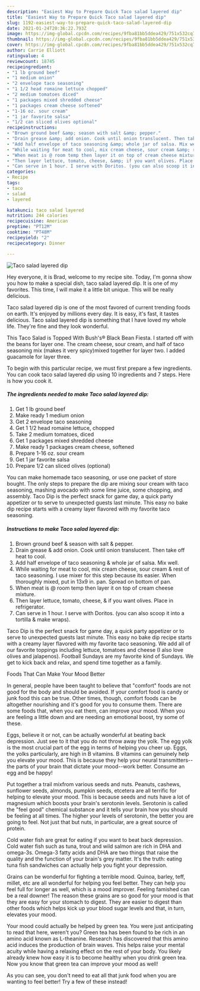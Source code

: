 ```yaml
---
description: "Easiest Way to Prepare Quick Taco salad layered dip"
title: "Easiest Way to Prepare Quick Taco salad layered dip"
slug: 1192-easiest-way-to-prepare-quick-taco-salad-layered-dip
date: 2021-01-24T20:36:22.793Z
image: https://img-global.cpcdn.com/recipes/9fba81bb5ddea429/751x532cq70/taco-salad-layered-dip-recipe-main-photo.jpg
thumbnail: https://img-global.cpcdn.com/recipes/9fba81bb5ddea429/751x532cq70/taco-salad-layered-dip-recipe-main-photo.jpg
cover: https://img-global.cpcdn.com/recipes/9fba81bb5ddea429/751x532cq70/taco-salad-layered-dip-recipe-main-photo.jpg
author: Carrie Elliott
ratingvalue: 4
reviewcount: 18745
recipeingredient:
- "1 lb ground beef"
- "1 medium onion"
- "2 envelope taco seasoning"
- "1 1/2 head romaine lettuce chopped"
- "2 medium tomatoes diced"
- "1 packages mixed shredded cheese"
- "1 packages cream cheese softened"
- "1-16 oz. sour cream"
- "1 jar favorite salsa"
- "1/2 can sliced olives optional"
recipeinstructions:
- "Brown ground beef &amp; season with salt &amp; pepper."
- "Drain grease &amp; add onion. Cook until onion translucent. Then take off heat to cool."
- "Add half envelope of taco seasoning &amp; whole jar of salsa. Mix well."
- "While waiting for meat to cool, mix cream cheese, sour cream &amp; rest of taco seasoning. I use mixer for this step because its easier. When thoroughly mixed, put in 13x9 in. pan. Spread on bottom of pan."
- "When meat is @ room temp then layer it on top of cream cheese mixture."
- "Then layer lettuce, tomato, cheese, &amp; if you want olives. Place in refrigerator."
- "Can serve in 1 hour. I serve with Doritos. (you can also scoop it into a tortilla &amp; make wraps)."
categories:
- Recipe
tags:
- taco
- salad
- layered

katakunci: taco salad layered 
nutrition: 244 calories
recipecuisine: American
preptime: "PT12M"
cooktime: "PT48M"
recipeyield: "2"
recipecategory: Dinner

---
```



![Taco salad layered dip](https://img-global.cpcdn.com/recipes/9fba81bb5ddea429/751x532cq70/taco-salad-layered-dip-recipe-main-photo.jpg)

Hey everyone, it is Brad, welcome to my recipe site. Today, I'm gonna show you how to make a special dish, taco salad layered dip. It is one of my favorites. This time, I will make it a little bit unique. This will be really delicious.

Taco salad layered dip is one of the most favored of current trending foods on earth. It's enjoyed by millions every day. It is easy, it's fast, it tastes delicious. Taco salad layered dip is something that I have loved my whole life. They're fine and they look wonderful.

This Taco Salad is Topped With Bush&#39;s® Black Bean Fiesta. I started off with the beans for layer one. The cream cheese, sour cream, and half of taco seasoning mix (makes it very spicy)mixed together for layer two. I added guacamole for layer three.


To begin with this particular recipe, we must first prepare a few ingredients. You can cook taco salad layered dip using 10 ingredients and 7 steps. Here is how you cook it.

<!--inarticleads1-->

##### The ingredients needed to make Taco salad layered dip:

1. Get 1 lb ground beef
1. Make ready 1 medium onion
1. Get 2 envelope taco seasoning
1. Get 1 1/2 head romaine lettuce, chopped
1. Take 2 medium tomatoes, diced
1. Get 1 packages mixed shredded cheese
1. Make ready 1 packages cream cheese, softened
1. Prepare 1-16 oz. sour cream
1. Get 1 jar favorite salsa
1. Prepare 1/2 can sliced olives (optional)


You can make homemade taco seasoning, or use one packet of store bought. The only steps to prepare the dip are mixing sour cream with taco seasoning, mashing avocado with some lime juice, some chopping, and assembly. Taco Dip is the perfect snack for game day, a quick party appetizer or to serve to unexpected guests last minute. This easy no bake dip recipe starts with a creamy layer flavored with my favorite taco seasoning. 

<!--inarticleads2-->

##### Instructions to make Taco salad layered dip:

1. Brown ground beef &amp; season with salt &amp; pepper.
1. Drain grease &amp; add onion. Cook until onion translucent. Then take off heat to cool.
1. Add half envelope of taco seasoning &amp; whole jar of salsa. Mix well.
1. While waiting for meat to cool, mix cream cheese, sour cream &amp; rest of taco seasoning. I use mixer for this step because its easier. When thoroughly mixed, put in 13x9 in. pan. Spread on bottom of pan.
1. When meat is @ room temp then layer it on top of cream cheese mixture.
1. Then layer lettuce, tomato, cheese, &amp; if you want olives. Place in refrigerator.
1. Can serve in 1 hour. I serve with Doritos. (you can also scoop it into a tortilla &amp; make wraps).


Taco Dip is the perfect snack for game day, a quick party appetizer or to serve to unexpected guests last minute. This easy no bake dip recipe starts with a creamy layer flavored with my favorite taco seasoning. We add all of our favorite toppings including lettuce, tomatoes and cheese (I also love olives and jalapenos). Football Sundays are my favorite kind of Sundays. We get to kick back and relax, and spend time together as a family. 

Foods That Can Make Your Mood Better


In general, people have been taught to believe that "comfort" foods are not good for the body and should be avoided. If your comfort food is candy or junk food this can be true. Other times, though, comfort foods can be altogether nourishing and it's good for you to consume them. There are some foods that, when you eat them, can improve your mood. When you are feeling a little down and are needing an emotional boost, try some of these.

Eggs, believe it or not, can be actually wonderful at beating back depression. Just see to it that you do not throw away the yolk. The egg yolk is the most crucial part of the egg in terms of helping you cheer up. Eggs, the yolks particularly, are high in B vitamins. B vitamins can genuinely help you elevate your mood. This is because they help your neural transmitters--the parts of your brain that dictate your mood--work better. Consume an egg and be happy!

Put together a trail mixfrom various seeds and nuts. Peanuts, cashews, sunflower seeds, almonds, pumpkin seeds, etcetera are all terrific for helping to elevate your mood. This is because seeds and nuts have a lot of magnesium which boosts your brain's serotonin levels. Serotonin is called the "feel good" chemical substance and it tells your brain how you should be feeling at all times. The higher your levels of serotonin, the better you are going to feel. Not just that but nuts, in particular, are a great source of protein.

Cold water fish are great for eating if you want to beat back depression. Cold water fish such as tuna, trout and wild salmon are rich in DHA and omega-3s. Omega-3 fatty acids and DHA are two things that raise the quality and the function of your brain's grey matter. It's the truth: eating tuna fish sandwiches can actually help you fight your depression. 

Grains can be wonderful for fighting a terrible mood. Quinoa, barley, teff, millet, etc are all wonderful for helping you feel better. They can help you feel full for longer as well, which is a mood improver. Feeling famished can be a real downer! The reason these grains are so good for your mood is that they are easy for your stomach to digest. They are easier to digest than other foods which helps kick up your blood sugar levels and that, in turn, elevates your mood.

Your mood could actually be helped by green tea. You were just anticipating to read that here, weren't you? Green tea has been found to be rich in an amino acid known as L-theanine. Research has discovered that this amino acid induces the production of brain waves. This helps raise your mental acuity while having a relaxing effect on the rest of your body. You likely already knew how easy it is to become healthy when you drink green tea. Now you know that green tea can improve your mood as well!

As you can see, you don't need to eat all that junk food when you are wanting to feel better! Try a few of these instead!

